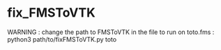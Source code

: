 # fix_FMSToVTK
WARNING : change the path to FMSToVTK in the file
to run on toto.fms :
python3 path/to/fixFMSToVTK.py toto
